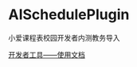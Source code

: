 # AISchedulePlugin
 小爱课程表校园开发者内测教务导入
 
 [开发者工具——使用文档](https://ldtu0m3md0.feishu.cn/docs/doccnhZPl8KnswEthRXUz8ivnhb)
 
